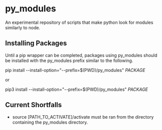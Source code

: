 # py_modules
An experimental repository of scripts that make python look for modules similarly to node.


## Installing Packages
Until a pip wrapper can be completed, packages using py_modules should be installed with the py_modules prefix similar to the following.

pip install --install-option="--prefix=$(PWD)/py_modules" _PACKAGE_ 

or 

pip3 install --install-option="--prefix=$(PWD)/py_modules" _PACKAGE_

## Current Shortfalls
- source [PATH_TO_ACTIVATE]/activate must be ran from the directory containing the py_modules directory.
